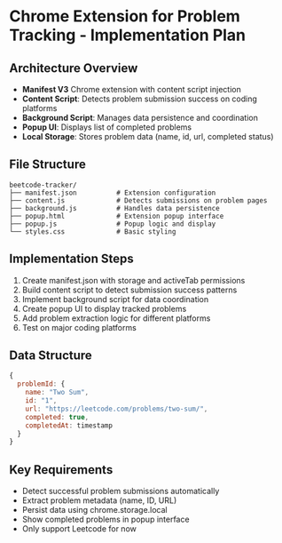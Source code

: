 # Chrome Extension for Problem Tracking - Implementation Plan

## Architecture Overview
- **Manifest V3** Chrome extension with content script injection
- **Content Script**: Detects problem submission success on coding platforms
- **Background Script**: Manages data persistence and coordination
- **Popup UI**: Displays list of completed problems
- **Local Storage**: Stores problem data (name, id, url, completed status)

## File Structure
```
beetcode-tracker/
├── manifest.json          # Extension configuration
├── content.js             # Detects submissions on problem pages
├── background.js          # Handles data persistence
├── popup.html             # Extension popup interface
├── popup.js               # Popup logic and display
└── styles.css             # Basic styling
```

## Implementation Steps
1. Create manifest.json with storage and activeTab permissions
2. Build content script to detect submission success patterns
3. Implement background script for data coordination
4. Create popup UI to display tracked problems
5. Add problem extraction logic for different platforms
6. Test on major coding platforms

## Data Structure
```javascript
{
  problemId: {
    name: "Two Sum",
    id: "1", 
    url: "https://leetcode.com/problems/two-sum/",
    completed: true,
    completedAt: timestamp
  }
}
```

## Key Requirements
- Detect successful problem submissions automatically
- Extract problem metadata (name, ID, URL)
- Persist data using chrome.storage.local
- Show completed problems in popup interface
- Only support Leetcode for now